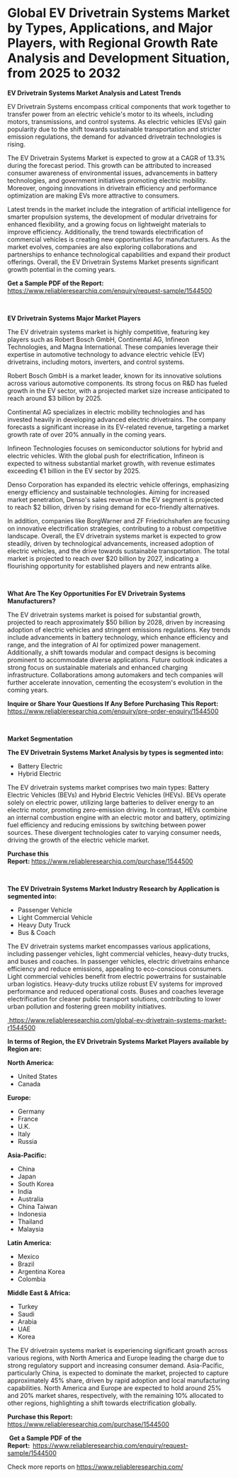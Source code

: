 <p><h1>Global EV Drivetrain Systems Market by Types, Applications, and Major Players, with Regional Growth Rate Analysis and Development Situation, from 2025 to 2032</h1></p><p><strong>EV Drivetrain Systems Market Analysis and Latest Trends</strong></p>
<p><p>EV Drivetrain Systems encompass critical components that work together to transfer power from an electric vehicle's motor to its wheels, including motors, transmissions, and control systems. As electric vehicles (EVs) gain popularity due to the shift towards sustainable transportation and stricter emission regulations, the demand for advanced drivetrain technologies is rising.</p><p>The EV Drivetrain Systems Market is expected to grow at a CAGR of 13.3% during the forecast period. This growth can be attributed to increased consumer awareness of environmental issues, advancements in battery technologies, and government initiatives promoting electric mobility. Moreover, ongoing innovations in drivetrain efficiency and performance optimization are making EVs more attractive to consumers.</p><p>Latest trends in the market include the integration of artificial intelligence for smarter propulsion systems, the development of modular drivetrains for enhanced flexibility, and a growing focus on lightweight materials to improve efficiency. Additionally, the trend towards electrification of commercial vehicles is creating new opportunities for manufacturers. As the market evolves, companies are also exploring collaborations and partnerships to enhance technological capabilities and expand their product offerings. Overall, the EV Drivetrain Systems Market presents significant growth potential in the coming years.</p></p>
<p><strong>Get a Sample PDF of the Report:&nbsp;</strong> <a href="https://www.reliableresearchiq.com/enquiry/request-sample/1544500?utm_campaign=2458&utm_medium=2&utm_source=Github&utm_content=ia&utm_term=30032025&utm_id=ev-drivetrain-systems">https://www.reliableresearchiq.com/enquiry/request-sample/1544500</a></p>
<p>&nbsp;</p>
<p><strong>EV Drivetrain Systems Major Market Players</strong></p>
<p><p>The EV drivetrain systems market is highly competitive, featuring key players such as Robert Bosch GmbH, Continental AG, Infineon Technologies, and Magna International. These companies leverage their expertise in automotive technology to advance electric vehicle (EV) drivetrains, including motors, inverters, and control systems. </p><p>Robert Bosch GmbH is a market leader, known for its innovative solutions across various automotive components. Its strong focus on R&D has fueled growth in the EV sector, with a projected market size increase anticipated to reach around $3 billion by 2025.</p><p>Continental AG specializes in electric mobility technologies and has invested heavily in developing advanced electric drivetrains. The company forecasts a significant increase in its EV-related revenue, targeting a market growth rate of over 20% annually in the coming years.</p><p>Infineon Technologies focuses on semiconductor solutions for hybrid and electric vehicles. With the global push for electrification, Infineon is expected to witness substantial market growth, with revenue estimates exceeding €1 billion in the EV sector by 2025.</p><p>Denso Corporation has expanded its electric vehicle offerings, emphasizing energy efficiency and sustainable technologies. Aiming for increased market penetration, Denso's sales revenue in the EV segment is projected to reach $2 billion, driven by rising demand for eco-friendly alternatives.</p><p>In addition, companies like BorgWarner and ZF Friedrichshafen are focusing on innovative electrification strategies, contributing to a robust competitive landscape. Overall, the EV drivetrain systems market is expected to grow steadily, driven by technological advancements, increased adoption of electric vehicles, and the drive towards sustainable transportation. The total market is projected to reach over $20 billion by 2027, indicating a flourishing opportunity for established players and new entrants alike.</p></p>
<p>&nbsp;</p>
<p><strong>What Are The Key Opportunities For EV Drivetrain Systems Manufacturers?</strong></p>
<p><p>The EV drivetrain systems market is poised for substantial growth, projected to reach approximately $50 billion by 2028, driven by increasing adoption of electric vehicles and stringent emissions regulations. Key trends include advancements in battery technology, which enhance efficiency and range, and the integration of AI for optimized power management. Additionally, a shift towards modular and compact designs is becoming prominent to accommodate diverse applications. Future outlook indicates a strong focus on sustainable materials and enhanced charging infrastructure. Collaborations among automakers and tech companies will further accelerate innovation, cementing the ecosystem's evolution in the coming years.</p></p>
<p><strong>Inquire or Share Your Questions If Any Before Purchasing This Report:</strong> <a href="https://www.reliableresearchiq.com/enquiry/pre-order-enquiry/1544500?utm_campaign=2458&utm_medium=2&utm_source=Github&utm_content=ia&utm_term=30032025&utm_id=ev-drivetrain-systems">https://www.reliableresearchiq.com/enquiry/pre-order-enquiry/1544500</a></p>
<p>&nbsp;</p>
<p><strong>Market Segmentation</strong></p>
<p><strong>The EV Drivetrain Systems Market Analysis by types is segmented into:</strong></p>
<p><ul><li>Battery Electric</li><li>Hybrid Electric</li></ul></p>
<p><p>The EV drivetrain systems market comprises two main types: Battery Electric Vehicles (BEVs) and Hybrid Electric Vehicles (HEVs). BEVs operate solely on electric power, utilizing large batteries to deliver energy to an electric motor, promoting zero-emission driving. In contrast, HEVs combine an internal combustion engine with an electric motor and battery, optimizing fuel efficiency and reducing emissions by switching between power sources. These divergent technologies cater to varying consumer needs, driving the growth of the electric vehicle market.</p></p>
<p><strong>Purchase this Report:&nbsp;</strong><a href="https://www.reliableresearchiq.com/purchase/1544500?utm_campaign=2458&utm_medium=2&utm_source=Github&utm_content=ia&utm_term=30032025&utm_id=ev-drivetrain-systems">https://www.reliableresearchiq.com/purchase/1544500</a></p>
<p>&nbsp;</p>
<p><strong>The EV Drivetrain Systems Market Industry Research by Application is segmented into:</strong></p>
<p><ul><li>Passenger Vehicle</li><li>Light Commercial Vehicle</li><li>Heavy Duty Truck</li><li>Bus & Coach</li></ul></p>
<p><p>The EV drivetrain systems market encompasses various applications, including passenger vehicles, light commercial vehicles, heavy-duty trucks, and buses and coaches. In passenger vehicles, electric drivetrains enhance efficiency and reduce emissions, appealing to eco-conscious consumers. Light commercial vehicles benefit from electric powertrains for sustainable urban logistics. Heavy-duty trucks utilize robust EV systems for improved performance and reduced operational costs. Buses and coaches leverage electrification for cleaner public transport solutions, contributing to lower urban pollution and fostering green mobility initiatives.</p></p>
<p><a href="https://www.reliableresearchiq.com/global-ev-drivetrain-systems-market-r1544500?utm_campaign=2458&utm_medium=2&utm_source=Github&utm_content=ia&utm_term=30032025&utm_id=ev-drivetrain-systems">&nbsp;https://www.reliableresearchiq.com/global-ev-drivetrain-systems-market-r1544500</a></p>
<p><strong>In terms of Region, the EV Drivetrain Systems Market Players available by Region are:</strong></p>
<p>
    <p> <strong> North America: </strong>
        <ul>
            <li>United States</li>
            <li>Canada</li>
        </ul>
        </p> 
    <p> <strong> Europe: </strong>
        <ul>
            <li>Germany</li>
            <li>France</li>
            <li>U.K.</li>
            <li>Italy</li>
            <li>Russia</li>
        </ul>
        </p> 
    <p> <strong> Asia-Pacific: </strong>
        <ul>
            <li>China</li>
            <li>Japan</li>
            <li>South Korea</li>
            <li>India</li>
            <li>Australia</li>
            <li>China Taiwan</li>
            <li>Indonesia</li>
            <li>Thailand</li>
            <li>Malaysia</li>
        </ul>
        </p> 
    <p> <strong> Latin America: </strong>
        <ul>
            <li>Mexico</li>
            <li>Brazil</li>
            <li>Argentina Korea</li>
            <li>Colombia</li>
        </ul>
        </p> 
    <p> <strong> Middle East & Africa: </strong>
        <ul>
            <li>Turkey</li>
            <li>Saudi</li>
            <li>Arabia</li>
            <li>UAE</li>
            <li>Korea</li>
        </ul>
    </p>
    </p>
<p><p>The EV drivetrain systems market is experiencing significant growth across various regions, with North America and Europe leading the charge due to strong regulatory support and increasing consumer demand. Asia-Pacific, particularly China, is expected to dominate the market, projected to capture approximately 45% share, driven by rapid adoption and local manufacturing capabilities. North America and Europe are expected to hold around 25% and 20% market shares, respectively, with the remaining 10% allocated to other regions, highlighting a shift towards electrification globally.</p></p>
<p><strong>Purchase this Report: </strong><a href="https://www.reliableresearchiq.com/purchase/1544500?utm_campaign=2458&utm_medium=2&utm_source=Github&utm_content=ia&utm_term=30032025&utm_id=ev-drivetrain-systems">https://www.reliableresearchiq.com/purchase/1544500</a></p>
<p>&nbsp;<strong>Get a Sample PDF of the Report:&nbsp;&nbsp;</strong><a href="https://www.reliableresearchiq.com/enquiry/request-sample/1544500?utm_campaign=2458&utm_medium=2&utm_source=Github&utm_content=ia&utm_term=30032025&utm_id=ev-drivetrain-systems">https://www.reliableresearchiq.com/enquiry/request-sample/1544500</a></p>
<p><strong></strong></p>
<p>Check more reports on <a href="https://www.reliableresearchiq.com/?utm_campaign=2458&utm_medium=2&utm_source=Github&utm_content=ia&utm_term=30032025&utm_id=ev-drivetrain-systems">https://www.reliableresearchiq.com/</a></p>
